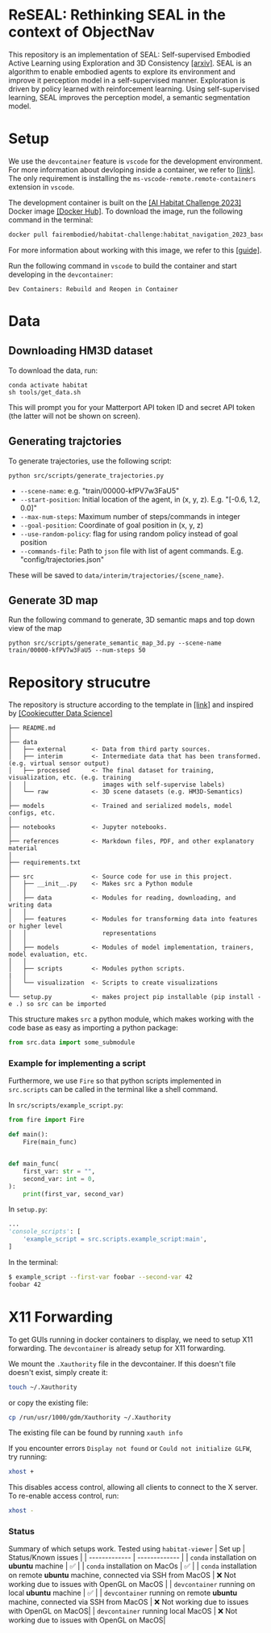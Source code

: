 # ReSEAL: Rethinking SEAL in the context of ObjectNav
This repository is an implementation of SEAL: Self-supervised Embodied Active Learning using Exploration and 3D Consistency [[arxiv]](https://arxiv.org/abs/2112.01001).
SEAL is an algorithm to enable embodied agents to explore its environment and improve it perception model in a self-supervised manner.
Exploration is driven by policy learned with reinforcement learning.
Using self-supervised learning, SEAL improves the perception model, a semantic segmentation model.

# Setup
We use the `devcontainer` feature is `vscode` for the development environment.
For more information about devloping inside a container, we refer to [[link]](https://code.visualstudio.com/docs/devcontainers/containers#_create-a-devcontainerjson-file).
The only requirement is installing the `ms-vscode-remote.remote-containers` extension in `vscode`.

The development container is built on the [[AI Habitat Challenge 2023]](https://aihabitat.org/challenge/2023/) Docker image [[Docker Hub]](https://aihabitat.org/challenge/2023/).
To download the image, run the following command in the terminal:
```bash
docker pull fairembodied/habitat-challenge:habitat_navigation_2023_base_docker
```
For more information about working with this image, we refer to this [[guide]](https://github.com/facebookresearch/habitat-lab#docker-setup).

Run the following command in `vscode` to build the container and start developing in the `devcontainer`:
```
Dev Containers: Rebuild and Reopen in Container
```
# Data
## Downloading HM3D dataset
To download the data, run:
```
conda activate habitat
sh tools/get_data.sh
```
This will prompt you for your Matterport API token ID and secret API token (the latter will not be shown on screen).

## Generating trajctories
To generate trajectories, use the following script:
```
python src/scripts/generate_trajectories.py
```
* `--scene-name`: e.g. "train/00000-kfPV7w3FaU5"
* `--start-position`: Initial location of the agent, in (x, y, z). E.g. "[-0.6, 1.2, 0.0]"
* `--max-num-steps`: Maximum number of steps/commands in integer
* `--goal-position`: Coordinate of goal position in (x, y, z)
* `--use-random-policy`: flag for using random policy instead of goal position
* `--commands-file`: Path to `json` file with list of agent commands. E.g. "config/trajectories.json"

These will be saved to `data/interim/trajectories/{scene_name}`.

## Generate 3D map
Run the following command to generate, 3D semantic maps and top down view of the map
```
python src/scripts/generate_semantic_map_3d.py --scene-name train/00000-kfPV7w3FaU5 --num-steps 50
```
# Repository strucutre
The repository is structure according to the template in [[link]](https://towardsdatascience.com/structuring-machine-learning-projects-be473775a1b6) and inspired by [[Cookiecutter Data Science]](https://drivendata.github.io/cookiecutter-data-science/)

```
├── README.md          
│
├── data
│   ├── external       <- Data from third party sources.
│   ├── interim        <- Intermediate data that has been transformed. (e.g. virtual sensor output)
│   ├── processed      <- The final dataset for training, visualization, etc. (e.g. training
│   │                     images with self-supervise labels)
│   └── raw            <- 3D scene datasets (e.g. HM3D-Semantics)
│
├── models             <- Trained and serialized models, model configs, etc.
│
├── notebooks          <- Jupyter notebooks.
│
├── references         <- Markdown files, PDF, and other explanatory material
│
├── requirements.txt
│
├── src                <- Source code for use in this project.
│   ├── __init__.py    <- Makes src a Python module
│   │
│   ├── data           <- Modules for reading, downloading, and writing data
│   │
│   ├── features       <- Modules for transforming data into features or higher level
│   │                     representations
│   │
│   ├── models         <- Modules of model implementation, trainers, model evaluation, etc.
│   │
│   ├── scripts        <- Modules python scripts.
|   │
│   └── visualization  <- Scripts to create visualizations
│
└── setup.py           <- makes project pip installable (pip install -e .) so src can be imported
```

This structure makes `src` a python module, which makes working with the code base as easy as importing a python package:

```python
from src.data import some_submodule
```
### Example for implementing a script
Furthermore, we use `Fire` so that python scripts implemented in `src.scripts` can be called in the terminal like a shell command.

In `src/scripts/example_script.py`:
```python
from fire import Fire

def main():
    Fire(main_func)


def main_func(
    first_var: str = "",
    second_var: int = 0,
):
    print(first_var, second_var)
```

In `setup.py`:
```python
...
'console_scripts': [
    'example_script = src.scripts.example_script:main',
]
```

In the terminal:
```bash
$ example_script --first-var foobar --second-var 42
foobar 42
```

# X11 Forwarding
To get GUIs running in docker containers to display, we need to setup X11 forwarding.
The `devcontainer` is already setup for X11 forwarding.

We mount the `.Xauthority` file in the devcontainer.
If this doesn't file doesn't exist, simply create it:
```bash
touch ~/.Xauthority
```
or copy the existing file:
```bash
cp /run/usr/1000/gdm/Xauthority ~/.Xauthority
```
The existing file can be found by running `xauth info`

If you encounter errors `Display not found` or `Could not initialize GLFW`, try running:
```bash
xhost +
````
This disables access control, allowing all clients to connect to the X server. To re-enable access control, run:
```bash
xhost -
```

### Status
Summary of which setups work. Tested using `habitat-viewer`
| Set up        | Status/Known issues   |
| ------------- | -------------         |
| `conda` installation on **ubuntu** machine | :white_check_mark:   |
| `conda` installation on MacOs | :white_check_mark: |
| `conda` installation on remote **ubuntu** machine, connected via SSH from MacOS | :x: Not working due to issues with OpenGL on MacOS  |
| `devcontainer` running on local **ubuntu** machine  | :white_check_mark:      |
| `devcontainer` running on remote **ubuntu** machine, connected via SSH from MacOS  | :x: Not working due to issues with OpenGL on MacOS|
| `devcontainer` running local MacOS  | :x: Not working due to issues with OpenGL on MacOS|
